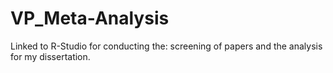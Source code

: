 # VP_Meta-Analysis
Linked to R-Studio for conducting the: screening of papers and the analysis for my dissertation. 
